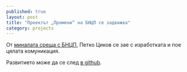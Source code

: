 ```yaml
---
published: true
layout: post
title: "Проектът „Промени“ на БНЦП се задвижва"
category: projects
---
```


От [миналата среща с БНЦП](https://status.obshtestvo.bg/advice/2014/08/08/savmestna-rabota-s-bcnl.html), Петко Циков се зае с изработката и пое цялата комуникация.

Развитието може да се след [в github](https://github.com/obshtestvo/promeni).
